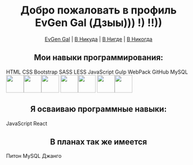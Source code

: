 <div align="center">
  <h1>Добро пожаловать в профиль EvGen Gal (Дзыы))) !) !!))</h1>
    <a href="#" target="_blank">EvGen Gal</a> | 
    <a href="#" target="_blank">В Никуда</a> | 
    <a href="#" target="_blank">В Нигде</a> | 
    <a href="#" target="_blank">В Никогда</a>
  </p>
</div>
<!-- [![EvGen Gal][EvGen]][vk] | 
[![В Никуда][nowhereTo]][nwt] | 
[![В Нигде][nowhere]][nwe] | 
[![В Никогда][inNever]][inr] -->

<h2 align="center">Мои навыки программирования:</h2>
HTML CSS Bootstrap SASS LESS JavaScript Gulp WebPack GitHub MySQL
<img width="48" height="48" src="https://worldvectorlogo.com/logos/html5.svg"><img width="48" height="48" src="https://worldvectorlogo.com/logos/css-3.svg"><img width="48" height="48" src="https://worldvectorlogo.com/logos/sass-1.svg">
<a href="https://#"><img width="48" height="48" src="https://worldvectorlogo.com/logo/webpack.svg"></a><a href="https://#"><img width="48" height="48" src="https://worldvectorlogo.com/logo/jquery.svg"></a>
<a href="https://#"><img width="48" height="48" src="https://worldvectorlogo.com/logo/react.svg"><img width="48" height="48" src="https://worldvectorlogo.com/logos/babel.svg"></a>

<h2 align="center">Я осваиваю программные навыки:</h2>
JavaScript React 

<h2 align="center">В планах так же имеется</h2>
Питон MySQL Джанго

<!--
**EvgenGal1/EvgenGal1** is a ✨ _special_ ✨ repository because its `README.md` (this file) appears on your GitHub profile.

Here are some ideas to get you started:

- 🔭 I’m currently working on ...
- 🌱 I’m currently learning ...
- 👯 I’m looking to collaborate on ...
- 🤔 I’m looking for help with ...
- 💬 Ask me about ...
- 📫 How to reach me: ...
- 😄 Pronouns: ...
- ⚡ Fun fact: ...
-->
